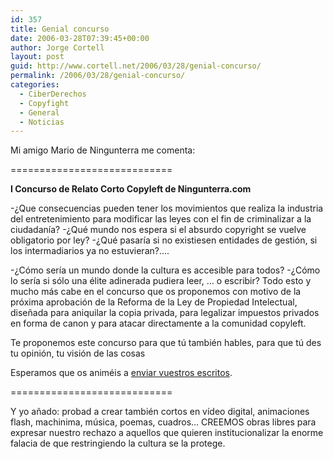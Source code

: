 ```yaml
---
id: 357
title: Genial concurso
date: 2006-03-28T07:39:45+00:00
author: Jorge Cortell
layout: post
guid: http://www.cortell.net/2006/03/28/genial-concurso/
permalink: /2006/03/28/genial-concurso/
categories:
  - CiberDerechos
  - Copyfight
  - General
  - Noticias
---
```

Mi amigo Mario de Ningunterra me comenta:

============================

**I Concurso de Relato Corto Copyleft de Ningunterra.com**

-¿Que consecuencias pueden tener los movimientos que realiza la industria del entretenimiento para modificar las leyes con el fin de criminalizar a la ciudadaní­a? -¿Qué mundo nos espera si el absurdo copyright se vuelve obligatorio por ley? -¿Qué pasarí­a si no existiesen entidades de gestión, si los intermadiarios ya no estuvieran?&#8230;.

-¿Cómo serí­a un mundo donde la cultura es accesible para todos? -¿Cómo lo serí­a si sólo una élite adinerada pudiera leer, &#8230; o escribir? Todo esto y mucho más cabe en el concurso que os proponemos con motivo de la próxima aprobación de la Reforma de la Ley de Propiedad Intelectual, diseñada para aniquilar la copia privada, para legalizar impuestos privados en forma de canon y para atacar directamente a la comunidad copyleft.

Te proponemos este concurso para que tú también hables, para que tú des tu opinión, tu visión de las cosas

Esperamos que os animéis a [enviar vuestros escritos](http://www.ningunterra.com/modules.php?name=Content&pa=showpage&pid=6).

============================

Y yo añado: probad a crear también cortos en ví­deo digital, animaciones flash, machinima, música, poemas, cuadros&#8230; CREEMOS obras libres para expresar nuestro rechazo a aquellos que quieren institucionalizar la enorme falacia de que restringiendo la cultura se la protege.